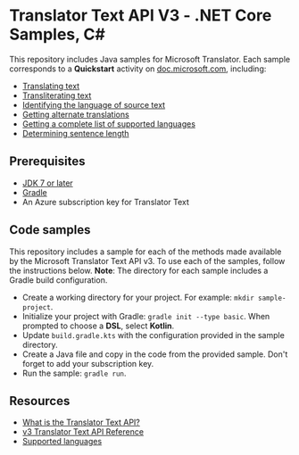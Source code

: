 # Translator Text API V3 - .NET Core Samples, C#

This repository includes Java samples for Microsoft Translator. Each sample corresponds to a **Quickstart** activity on [doc.microsoft.com](https://docs.microsoft.com/azure/cognitive-services/translator/), including:

* [Translating text](https://docs.microsoft.com/azure/cognitive-services/translator/quickstart-java-translate)
* [Transliterating text](https://docs.microsoft.com/azure/cognitive-services/translator/quickstart-java-transliterate)
* [Identifying the language of source text](https://docs.microsoft.com/azure/cognitive-services/translator/quickstart-java-detect)
* [Getting alternate translations](https://docs.microsoft.com/azure/cognitive-services/translator/quickstart-java-dictionary)
* [Getting a complete list of supported languages](https://docs.microsoft.com/azure/cognitive-services/translator/quickstart-java-languages)
* [Determining sentence length](https://docs.microsoft.com/azure/cognitive-services/translator/quickstart-java-sentences)

## Prerequisites

* [JDK 7 or later](https://www.oracle.com/technetwork/java/javase/downloads/index.html)
* [Gradle](https://gradle.org/install/)
* An Azure subscription key for Translator Text

## Code samples

This repository includes a sample for each of the methods made available by the Microsoft Translator Text API v3. To use each of the samples, follow the instructions below. **Note**: The directory for each sample includes a Gradle build configuration.

* Create a working directory for your project. For example: `mkdir sample-project`.
* Initialize your project with Gradle: `gradle init --type basic`. When prompted to choose a **DSL**, select **Kotlin**.
* Update `build.gradle.kts` with the configuration provided in the sample directory.
* Create a Java file and copy in the code from the provided sample. Don't forget to add your subscription key.
* Run the sample: `gradle run`.

## Resources

* [What is the Translator Text API?](https://docs.microsoft.com/azure/cognitive-services/translator/translator-info-overview)
* [v3 Translator Text API Reference](https://docs.microsoft.com/azure/cognitive-services/translator/)
* [Supported languages](https://docs.microsoft.com/azure/cognitive-services/translator/language-support)
